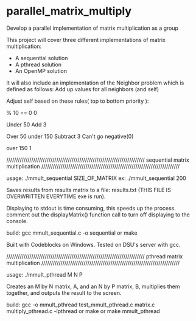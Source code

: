 # parallel_matrix_multiply
Develop a parallel implementation of matrix multiplication as a group

This project will cover three different implementations of matrix multiplication:
* A sequential solution
* A pthread solution
* An OpenMP solution

It will also include an implementation of the Neighbor problem which is defined as follows:
Add up values for all neighbors (and self)

Adjust self based on these rules( top to bottom priority ):

% 10 == 0                        0

Under 50                         Add 3

Over 50 under 150         Subtract 3 Can't go negative(0)

over 150                          1


////////////////////////////////////////////////////////////////////////
sequential matrix multiplication
////////////////////////////////////////////////////////////////////////

usage:
./mmult_sequential SIZE_OF_MATRIX
ex: ./mmult_sequential 200

Saves results from results matrix to a file: results.txt (THIS FILE IS OVERWRITTEN EVERYTIME exe is run).

Displaying to stdout is time consuming, this speeds up the process.
comment out the displayMatrix() function call to turn off displaying to the console.

build:
	gcc mmult_sequential.c -o sequential 
	or
	make

Built with Codeblocks on Windows. Tested on DSU's server with gcc.

////////////////////////////////////////////////////////////////////////
pthread matrix multiplication
////////////////////////////////////////////////////////////////////////

usage:
./mmult_pthread M N P

Creates an M by N matrix, A, and an N by P matrix, B, multiplies them 
together, and outputs the result to the screen.

build:
    gcc -o mmult_pthread test_mmult_pthread.c matrix.c multiply_pthread.c -lpthread
    or
    make
    or
    make mmult_pthread
